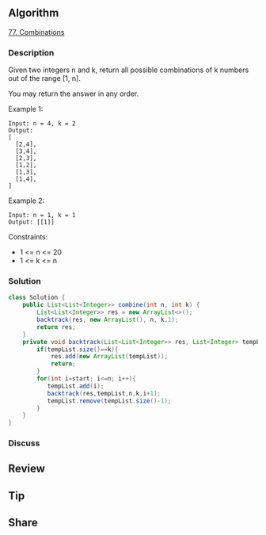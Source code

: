 ## Algorithm

[77. Combinations](https://leetcode.com/problems/combinations/)

### Description

Given two integers n and k, return all possible combinations of k numbers out of the range [1, n].

You may return the answer in any order.


Example 1:

```
Input: n = 4, k = 2
Output:
[
  [2,4],
  [3,4],
  [2,3],
  [1,2],
  [1,3],
  [1,4],
]
```

Example 2:

```
Input: n = 1, k = 1
Output: [[1]]
```

Constraints:

- 1 <= n <= 20
- 1 <= k <= n

### Solution

```java
class Solution {
    public List<List<Integer>> combine(int n, int k) {
        List<List<Integer>> res = new ArrayList<>();
        backtrack(res, new ArrayList(), n, k,1);
        return res;
    }
    private void backtrack(List<List<Integer>> res, List<Integer> tempList, int n, int k,int start){
        if(tempList.size()==k){
            res.add(new ArrayList(tempList));
            return;
        }
        for(int i=start; i<=n; i++){
           tempList.add(i);
           backtrack(res,tempList,n,k,i+1);
           tempList.remove(tempList.size()-1);
        }
    }
}
```

### Discuss

## Review


## Tip


## Share
